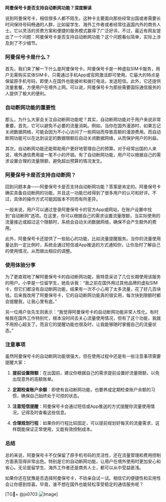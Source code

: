 **阿曼保号卡是否支持自动断网功能？深度解读**

说到阿曼保号卡，相信很多人都不陌生。这种卡主要面向那些经常出国或者需要长时间保持号码畅通的人群，比如留学生、海外工作者或者经常往返国内外的商务人士。它以灵活的资费方案和便捷的服务模式赢得了广泛好评。不过，最近有网友提出了一个问题：阿曼保号卡是否支持自动断网功能？这个问题看似简单，实际上涉及到了不少细节。

### 阿曼保号卡是什么？

首先，我们来了解一下什么是阿曼保号卡。阿曼保号卡是一种虚拟SIM卡服务，用户无需购买实体SIM卡，只需通过手机App或官网激活即可使用。它最大的特点是保留原手机号码，即使人在国外也能接听和拨打电话，发送短信。此外，它还提供流量套餐，方便用户在境外上网。可以说，阿曼保号卡为那些需要国际通信服务的人提供了极大的便利。

### 自动断网功能的重要性

那么，为什么大家会关注自动断网功能呢？其实，自动断网功能对于用户来说非常重要。首先，它可以避免不必要的流量消耗。例如，当你在国外漫游时，如果忘记关闭数据网络，可能会因为不小心访问了一些网站而导致高额的漫游费用。而自动断网功能可以在达到设定的数据限额后自动关闭数据网络，从而保护用户的利益。

其次，自动断网功能还能帮助用户更好地管理自己的预算。对于经常出国的人来说，境外通信费用是一笔不小的开销。有了自动断网功能，用户可以根据自己的需求设置合理的流量限额，避免超出预算的情况发生。

### 阿曼保号卡是否支持自动断网？

回到问题本身——阿曼保号卡是否支持自动断网功能？答案是肯定的。阿曼保号卡确实具备自动断网的功能，并且这一功能已经得到了很多用户的认可和好评。不过，具体的操作方式可能因版本不同而有所差异。

一般来说，用户可以通过登录阿曼保号卡的官方App或网站，在账户设置中找到“自动断网”选项。在这里，你可以根据自己的需求设置流量限额，当实际使用的流量接近或超过这个限额时，系统会自动关闭数据网络，确保不会产生额外的费用。

此外，阿曼保号卡还提供了一些贴心的功能，比如流量提醒服务。当你的流量使用量达到一定比例时，系统会通过短信或App推送的方式通知你，让你及时了解自己的使用情况，从而做出相应的调整。

### 使用体验分享

为了更直观地了解阿曼保号卡的自动断网功能，我特意采访了几位长期使用该服务的用户。小李是一位留学生，她告诉我：“我之前在国外用过其他品牌的虚拟SIM卡，但它们都没有自动断网功能，结果有一次不小心用了太多流量，花了好几百块钱。后来我改用了阿曼保号卡，它的自动断网功能真的很实用，每次快到限额时都会提醒我，让我心里有底。”

另一位用户张先生则表示：“我觉得阿曼保号卡的自动断网功能非常人性化。有时候我在国外工作特别忙，根本没时间去关心流量使用情况，但有了这个功能，我就不用担心超支了。而且它的提醒功能也很及时，让我能够随时掌握自己的流量状态。”

### 注意事项

虽然阿曼保号卡的自动断网功能很强大，但在使用过程中还是有一些注意事项需要提醒大家：

1. **提前设置限额**：在出国前，建议你根据自己的需求提前设置好流量限额，以免出现意外的高额账单。
   
2. **定期检查账户余额**：即使有自动断网功能，也要养成定期检查账户余额的习惯，确保自己始终处于可控的状态。

3. **注意短信提醒**：阿曼保号卡会通过短信或App推送的方式提醒你流量使用情况，记得及时查看这些信息。

4. **合理规划行程**：如果你的行程比较固定，可以提前规划好每天的流量需求，这样既能保证正常使用，又能有效控制成本。

### 总结

总的来说，阿曼保号卡不仅保留了原手机号码的灵活性，还在流量管理和费用控制方面表现得非常出色。特别是它的自动断网功能，让用户在境外使用时更加安心和省心。无论是留学生、海外工作者还是商务人士，都可以从中受益匪浅。

如果你还在犹豫是否选择阿曼保号卡，不妨亲自试一试。相信它的便捷性和实用性会让你感到惊喜。毕竟，谁不想在国外也能轻松享受稳定的通信服务呢？

[TG💪+ @jx0703 ![Image](https://github.com/user-attachments/assets/dbca1d08-cadb-493c-b0ec-ad6f7a83f270)]